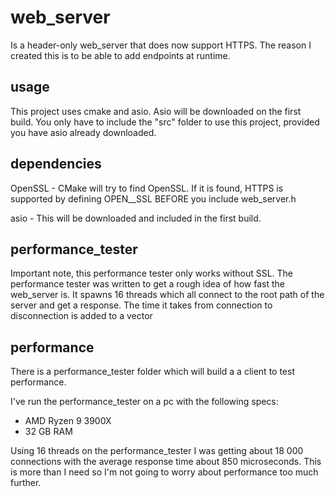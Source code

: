 web_server
==========
Is a header-only web_server that does now support HTTPS.
The reason I created this is to be able to add endpoints at runtime.

usage
-----
This project uses cmake and asio. Asio will be downloaded on the first build.
You only have to include the "src" folder to use this project, provided you have asio already downloaded.

dependencies
------------
OpenSSL - CMake will try to find OpenSSL. If it is found, HTTPS is supported by defining OPEN__SSL BEFORE you include web_server.h

asio - This will be downloaded and included in the first build.

performance_tester
------------------
Important note, this performance tester only works without SSL.
The performance tester was written to get a rough idea of how fast the web_server is.
It spawns 16 threads which all connect to the root path of the server and get a response.
The time it takes from connection to disconnection is added to a vector

performance
-----------
There is a performance_tester folder which will build a a client to test performance.

I've run the performance_tester on a pc with the following specs:
- AMD Ryzen 9 3900X
- 32 GB RAM

Using 16 threads on the performance_tester I was getting about 18 000 connections with the average response time about 850 microseconds.
This is more than I need so I'm not going to worry about performance too much further.
